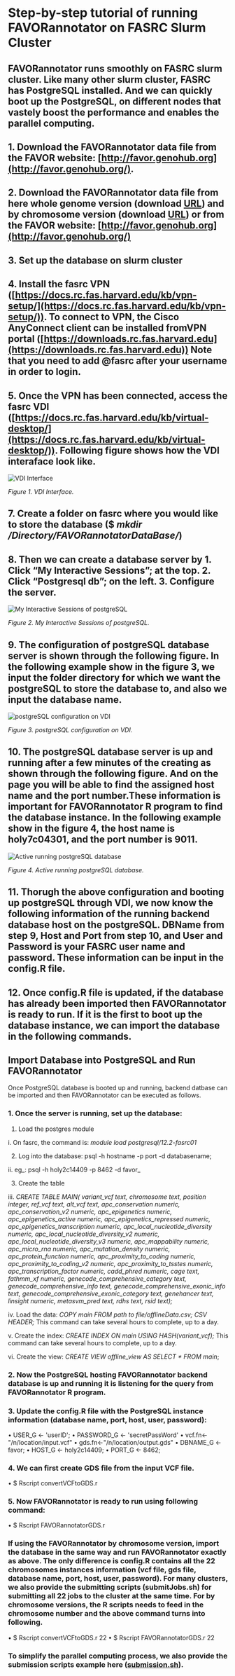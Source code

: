 # **Step-by-step tutorial of running FAVORannotator on FASRC Slurm Cluster**

##

## FAVORannotator runs smoothly on FASRC slurm cluster. Like many other slurm cluster, FASRC has PostgreSQL installed.  And we can quickly boot up the PostgreSQL, on different nodes that vastely boost the performance and enables the parallel computing. 

## 1. Download the FAVORannotator data file from the FAVOR website: [http://favor.genohub.org](http://favor.genohub.org/).

## 2. Download the FAVORannotator data file from here **whole genome** version (download [URL](https://drive.google.com/file/d/1izzKJliuouG2pCJ6MkcXd_oxoEwzx5RQ/view?usp=sharing)) and **by chromosome** version (download [URL](https://drive.google.com/file/d/1Ccep9hmeWpIT_OH9IqS6p1MZbEonjG2z/view?usp=sharing)) or from the FAVOR website: [http://favor.genohub.org](http://favor.genohub.org/)
## 3. Set up the database on slurm cluster

## 4. Install the fasrc VPN ([https://docs.rc.fas.harvard.edu/kb/vpn-setup/](https://docs.rc.fas.harvard.edu/kb/vpn-setup/)). To connect to VPN, the Cisco AnyConnect client can be installed fromVPN portal ([https://downloads.rc.fas.harvard.edu](https://downloads.rc.fas.harvard.edu)) Note that you need to add @fasrc after your username in order to login.


## 5. Once the VPN has been connected, access the fasrc VDI ([https://docs.rc.fas.harvard.edu/kb/virtual-desktop/](https://docs.rc.fas.harvard.edu/kb/virtual-desktop/)). Following figure shows how the VDI interaface look like. 

![VDI Interface](https://github.com/zhouhufeng/FAVORannotator/blob/main/Docs/Tutorial/Figures/FASRC1.jpg)

_Figure 1. VDI Interface._

## 7. Create a folder on fasrc where you would like to store the database ($ _mkdir /Directory/FAVORannotatorDataBase/_)

## 8. Then we can create a database server by 1. Click “My Interactive Sessions”; at the top. 2. Click “Postgresql db”; on the left. 3. Configure the server.
![My Interactive Sessions of postgreSQL](https://github.com/zhouhufeng/FAVORannotator/blob/main/Docs/Tutorial/Figures/postgreSQLdb.png)

_Figure 2. My Interactive Sessions of postgreSQL._

## 9. The configuration of postgreSQL database server is shown through the following figure.  In the following example show in the figure 3, we input the folder directory for which we want the postgreSQL to store the database to, and also we input the database name. 
![postgreSQL configuration on VDI](https://github.com/zhouhufeng/FAVORannotator/blob/main/Docs/Tutorial/Figures/createDBinstance.png)

_Figure 3. postgreSQL configuration on VDI._

## 10. The postgreSQL database server is up and running after a few minutes of the creating as shown through the following figure.  And on the page you will be able to find the assigned **host name** and the **port number**.These information is important for FAVORannotator R program to find the database instance.  In the following example show in the figure 4, the host name is holy7c04301, and the port number is 9011. 

![Active running postgreSQL database](https://github.com/zhouhufeng/FAVORannotator/blob/main/Docs/Tutorial/Figures/runningInstance.png)

_Figure 4. Active running postgreSQL database._

## 11. Thorugh the above configuration and booting up postgreSQL through VDI, we now know the following information of the running backend database host on the postgreSQL. DBName from step 9, Host and Port from step 10, and User and Password is your FASRC user name and password. These information can be input in the config.R file. 


## 12.  Once config.R file is updated, if the database has already been imported then FAVORannotator is ready to run. If it is the first to boot up the database instance, we can import the database in the following commands. 



## **Import Database into PostgreSQL and Run FAVORannotator**

Once PostgreSQL database is booted up and running, backend datbase can be imported and then FAVORannotator can be executed as follows. 

### 1. Once the server is running, set up the database:

1) Load the postgres module

  i. On fasrc, the command is: _module load postgresql/12.2-fasrc01_

2) Log into the database: psql -h hostname -p port -d databasename;

  ii. eg_: psql -h holy2c14409 -p 8462 -d favor_

3) Create the table

  iii. _CREATE TABLE MAIN(
variant_vcf text,
chromosome text,
position integer,
ref_vcf text,
alt_vcf text,
apc_conservation numeric,
apc_conservation_v2 numeric,
apc_epigenetics numeric,
apc_epigenetics_active numeric,
apc_epigenetics_repressed numeric,
apc_epigenetics_transcription numeric,
apc_local_nucleotide_diversity numeric,
apc_local_nucleotide_diversity_v2 numeric,
apc_local_nucleotide_diversity_v3 numeric,
apc_mappability numeric,
apc_micro_rna numeric,
apc_mutation_density numeric,
apc_protein_function numeric,
apc_proximity_to_coding numeric,
apc_proximity_to_coding_v2 numeric,
apc_proximity_to_tsstes numeric,
apc_transcription_factor numeric,
cadd_phred numeric,
cage text,
fathmm_xf numeric,
genecode_comprehensive_category text,
genecode_comprehensive_info text,
genecode_comprehensive_exonic_info text,
genecode_comprehensive_exonic_category text,
genehancer text,
linsight numeric,
metasvm_pred text,
rdhs text,
rsid text);_

iv. Load the data: _COPY main FROM path to file/offlineData.csv; CSV HEADER;_ This command can take several hours to complete, up to a day.

v. Create the index: _CREATE INDEX ON main USING HASH(variant\_vcf);_ This command can take several hours to complete, up to a day.

vi. Create the view: _CREATE VIEW offline\_view AS SELECT \* FROM main_;

### 2. Now the PostgreSQL hosting FAVORannotator backend database is up and running it is listening for the query from FAVORannotator R program. 
### 3. Update the config.R file with the PostgreSQL instance information (database name, port, host, user, password):

•	USER_G <- 'userID';
•	PASSWORD_G <- 'secretPassWord'
•	vcf.fn<-"/n/location/input.vcf"
•	gds.fn<-"/n/location/output.gds"
•	DBNAME_G <- favor; 
•	HOST_G <- holy2c14409; 
•	PORT_G <- 8462; 

### 4.	We can first create GDS file from the input VCF file. 
•	$ Rscript   convertVCFtoGDS.r  

### 5.	Now FAVORannotator is ready to run using following command:
•	$ Rscript   FAVORannotatorGDS.r     

### If using the FAVORannotator by chromosome version, import the database in the same way and run FAVORannotator exactly as above. The only difference is config.R contains all the 22 chromosomes instances information (vcf file, gds file, database name, port, host, user, password).  For many clusters, we also provide the submitting scripts (submitJobs.sh) for submitting all 22 jobs to the cluster at the same time. For by chromosome versions, the R scripts needs to feed in the chromosome number and the above command turns into following.  
•	$ Rscript   convertVCFtoGDS.r  22
•	$ Rscript   FAVORannotatorGDS.r     22
### To simplify the parallel computing process, we also provide the submission scripts example here ([submission.sh](https://github.com/zhouhufeng/FAVORannotator/blob/main/Scripts/ByChromosome/submitJobs.sh)).

